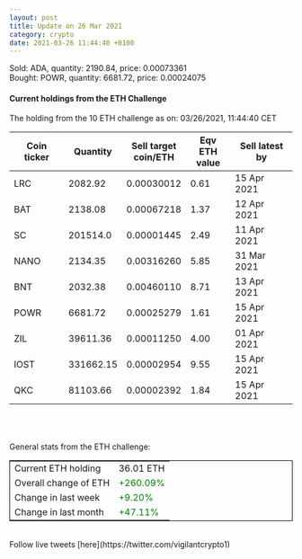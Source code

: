 ```yaml
---
layout: post
title: Update on 26 Mar 2021
category: crypto
date: 2021-03-26 11:44:40 +0100
---
```

<!-- Global site tag (gtag.js) - Google Analytics -->
<script async src="https://www.googletagmanager.com/gtag/js?id=UA-103831149-5"></script>
<script>
  window.dataLayer = window.dataLayer || [];
  function gtag(){dataLayer.push(arguments);}
  gtag('js', new Date());

  gtag('config', 'UA-103831149-5');
</script>
Sold: ADA, quantity:      2190.84, price:   0.00073361<br>Bought: POWR, quantity:      6681.72, price:   0.00024075<br>

#### Current holdings from the ETH Challenge

The holding from the 10 ETH challenge as on: 03/26/2021, 11:44:40 CET

|Coin ticker|Quantity|Sell target<br>coin/ETH|Eqv ETH<br>value|Sell latest by|
|-----------|--------|-----------|-----------|--------------|
LRC|2082.92|  0.00030012|0.61|15 Apr 2021|
BAT|2138.08|  0.00067218|1.37|12 Apr 2021|
SC|201514.0|  0.00001445|2.49|11 Apr 2021|
NANO|2134.35|  0.00316260|5.85|31 Mar 2021|
BNT|2032.38|  0.00460110|8.71|13 Apr 2021|
POWR|6681.72|  0.00025279|1.61|15 Apr 2021|
ZIL|39611.36|  0.00011250|4.00|01 Apr 2021|
IOST|331662.15|  0.00002954|9.55|15 Apr 2021|
QKC|81103.66|  0.00002392|1.84|15 Apr 2021|

<br>
<br>
<br>
General stats from the ETH challenge:

<table style="border:1px solid black;margin-left:auto;margin-right:auto;">
	<tbody>
	<tr>
		<td>Current ETH holding</td>
		<td>     36.01 ETH</td>
	</tr>
	<tr>
		<td>Overall change of ETH</td>
		<td><font color="green">+260.09%</font></td>
	</tr>
	<tr>
		<td>Change in last week</td>
		<td><font color="green">+9.20%</font></td>
	</tr>
	<tr>
		<td>Change in last month</td>
		<td><font color="green">+47.11%</font></td>
	</tr>
	</tbody>
</table>

<br>
Follow live tweets [here](https://twitter.com/vigilantcrypto1)
<br>
<br>